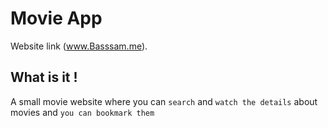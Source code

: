 # Movie App

 Website link (www.Basssam.me).

## What is it !

A small movie website where you can `search` and `watch the details` about movies and `you can bookmark them  `
